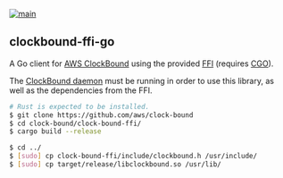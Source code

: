 [![main](https://github.com/flowerinthenight/clockbound-ffi-go/actions/workflows/main.yml/badge.svg)](https://github.com/flowerinthenight/clockbound-ffi-go/actions/workflows/main.yml)

## clockbound-ffi-go

A Go client for [AWS ClockBound](https://github.com/aws/clock-bound) using the provided [FFI](https://github.com/aws/clock-bound/tree/main/clock-bound-ffi) (requires [CGO](https://pkg.go.dev/cmd/cgo)).

The [ClockBound daemon](https://github.com/aws/clock-bound/tree/main/clock-bound-d) must be running in order to use this library, as well as the dependencies from the FFI.

```sh
# Rust is expected to be installed.
$ git clone https://github.com/aws/clock-bound
$ cd clock-bound/clock-bound-ffi/
$ cargo build --release

$ cd ../
$ [sudo] cp clock-bound-ffi/include/clockbound.h /usr/include/
$ [sudo] cp target/release/libclockbound.so /usr/lib/
```
